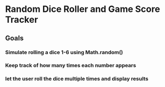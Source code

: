 # Random Dice Roller and Game Score Tracker

## Goals

### Simulate  rolling a dice 1-6 using Math.random()

### Keep track of how many times each number appears

### let the user roll the dice multiple times and display results